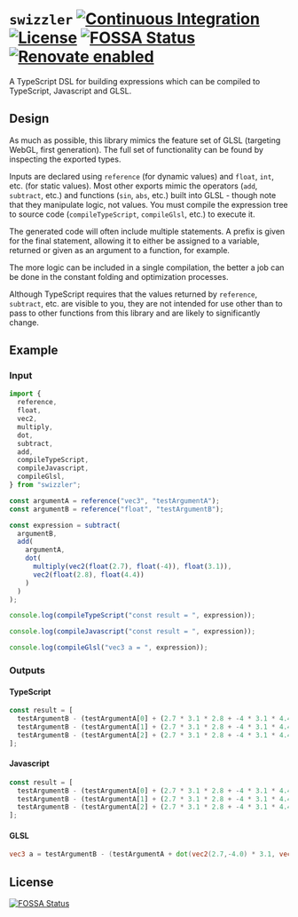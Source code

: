 # `swizzler` [![Continuous Integration](https://github.com/jameswilddev/swizzler/workflows/Continuous%20Integration/badge.svg)](https://github.com/jameswilddev/swizzler/actions) [![License](https://img.shields.io/github/license/jameswilddev/swizzler.svg)](https://github.com/jameswilddev/swizzler/blob/master/license) [![FOSSA Status](https://app.fossa.io/api/projects/git%2Bgithub.com%2Fjameswilddev%2Fswizzler.svg?type=shield)](https://app.fossa.io/projects/git%2Bgithub.com%2Fjameswilddev%2Fswizzler?ref=badge_shield) [![Renovate enabled](https://img.shields.io/badge/renovate-enabled-brightgreen.svg)](https://renovatebot.com/)

A TypeScript DSL for building expressions which can be compiled to TypeScript, Javascript and GLSL.

## Design

As much as possible, this library mimics the feature set of GLSL (targeting WebGL, first generation).  The full set of functionality can be found by inspecting the exported types.

Inputs are declared using `reference` (for dynamic values) and `float`, `int`, etc. (for static values).  Most other exports mimic the operators (`add`, `subtract`, etc.) and functions (`sin`, `abs`, etc.) built into GLSL - though note that they manipulate logic, not values.  You must compile the expression tree to source code (`compileTypeScript`, `compileGlsl`, etc.) to execute it.

The generated code will often include multiple statements.  A prefix is given for the final statement, allowing it to either be assigned to a variable, returned or given as an argument to a function, for example.

The more logic can be included in a single compilation, the better a job can be done in the constant folding and optimization processes.

Although TypeScript requires that the values returned by `reference`, `subtract`, etc. are visible to you, they are not intended for use other than to pass to other functions from this library and are likely to significantly change.

## Example

### Input

```typescript
import {
  reference,
  float,
  vec2,
  multiply,
  dot,
  subtract,
  add,
  compileTypeScript,
  compileJavascript,
  compileGlsl,
} from "swizzler";

const argumentA = reference("vec3", "testArgumentA");
const argumentB = reference("float", "testArgumentB");

const expression = subtract(
  argumentB,
  add(
    argumentA,
    dot(
      multiply(vec2(float(2.7), float(-4)), float(3.1)),
      vec2(float(2.8), float(4.4))
    )
  )
);

console.log(compileTypeScript("const result = ", expression));

console.log(compileJavascript("const result = ", expression));

console.log(compileGlsl("vec3 a = ", expression));
```

### Outputs

#### TypeScript

```typescript
const result = [
  testArgumentB - (testArgumentA[0] + (2.7 * 3.1 * 2.8 + -4 * 3.1 * 4.4)),
  testArgumentB - (testArgumentA[1] + (2.7 * 3.1 * 2.8 + -4 * 3.1 * 4.4)),
  testArgumentB - (testArgumentA[2] + (2.7 * 3.1 * 2.8 + -4 * 3.1 * 4.4)),
];
```

#### Javascript

```javascript
const result = [
  testArgumentB - (testArgumentA[0] + (2.7 * 3.1 * 2.8 + -4 * 3.1 * 4.4)),
  testArgumentB - (testArgumentA[1] + (2.7 * 3.1 * 2.8 + -4 * 3.1 * 4.4)),
  testArgumentB - (testArgumentA[2] + (2.7 * 3.1 * 2.8 + -4 * 3.1 * 4.4)),
];
```

#### GLSL

```glsl
vec3 a = testArgumentB - (testArgumentA + dot(vec2(2.7,-4.0) * 3.1, vec2(2.8,4.4)));
```

## License

[![FOSSA Status](https://app.fossa.io/api/projects/git%2Bgithub.com%2Fjameswilddev%2Fswizzler.svg?type=large)](https://app.fossa.io/projects/git%2Bgithub.com%2Fjameswilddev%2Fswizzler?ref=badge_large)
